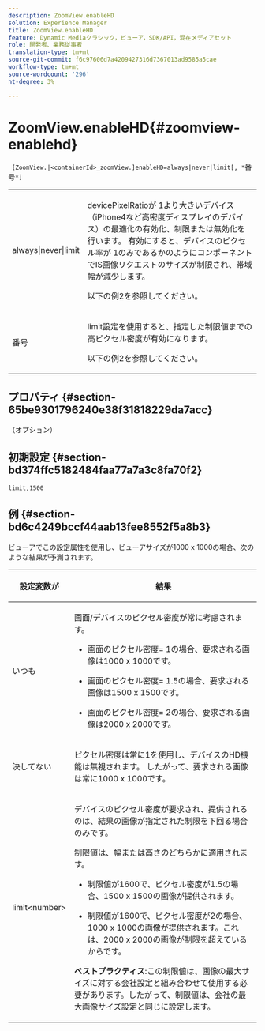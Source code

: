 ```yaml
---
description: ZoomView.enableHD
solution: Experience Manager
title: ZoomView.enableHD
feature: Dynamic Mediaクラシック，ビューア，SDK/API，混在メディアセット
role: 開発者、業務従事者
translation-type: tm+mt
source-git-commit: f6c97606d7a4209427316d7367013ad9585a5cae
workflow-type: tm+mt
source-wordcount: '296'
ht-degree: 3%

---
```



# ZoomView.enableHD{#zoomview-enablehd}

` [ZoomView.|<containerId>_zoomView.]enableHD=always|never|limit[, *`番号`*]`

<table id="table_0BEA0B5FFDF64E5594B534B2A87A6D88"> 
 <tbody> 
  <tr> 
   <td colname="col1"> <p> <span class="codeph"> always|never|limit</span> </p> </td> 
   <td colname="col2"> <p> <span class="codeph"> devicePixelRatio</span>が<span class="codeph"> 1</span>より大きいデバイス（iPhone4など高密度ディスプレイのデバイス）の最適化の有効化、制限または無効化を行います。 有効にすると、デバイスのピクセル率が<span class="codeph"> 1</span>のみであるかのようにコンポーネントでIS画像リクエストのサイズが制限され、帯域幅が減少します。 </p> <p>以下の例2を参照してください。 </p> </td> 
  </tr> 
  <tr> 
   <td colname="col1"> <p> <span class="codeph"><span class="varname"> 番号</span></span> </p> </td> 
   <td colname="col2"> <p> limit設定を使用すると、指定した制限値までの高ピクセル密度が有効になります。 </p> <p>以下の例2を参照してください。 </p> </td> 
  </tr> 
 </tbody> 
</table>

## プロパティ {#section-65be9301796240e38f31818229da7acc}

（オプション）

## 初期設定 {#section-bd374ffc5182484faa77a7a3c8fa70f2}

`limit,1500`

## 例 {#section-bd6c4249bccf44aab13fee8552f5a8b3}

ビューアでこの設定属性を使用し、ビューアサイズが1000 x 1000の場合、次のような結果が予測されます。

<table id="table_F97FEDA0EE1B4EF6AC9FF9060548ACA4"> 
 <thead> 
  <tr> 
   <th colname="col1" class="entry"> <p>設定変数が </p> </th> 
   <th colname="col2" class="entry"> <p>結果 </p> </th> 
  </tr>
 </thead>
 <tbody> 
  <tr> 
   <td colname="col1"> <p><span class="codeph"> いつも</span> </p> </td> 
   <td colname="col2"> <p>画面/デバイスのピクセル密度が常に考慮されます。 </p> <p> 
     <ul id="ul_D8F31FDFCDB74B75A3B1BFBEE33AF2E2"> 
      <li id="li_8A1C6DCCE10545349C73029729211BB2"> <p>画面のピクセル密度= 1の場合、要求される画像は1000 x 1000です。 </p> </li> 
      <li id="li_884156A34AC64B4E9B3ACC4C25EB710F"> <p>画面のピクセル密度= 1.5の場合、要求される画像は1500 x 1500です。 </p> </li> 
      <li id="li_7EC699284A7F4E679E512C3DA8B5454F"> <p>画面のピクセル密度= 2の場合、要求される画像は2000 x 2000です。 </p> </li> 
     </ul> </p> </td> 
  </tr> 
  <tr> 
   <td colname="col1"> <p><span class="codeph"> 決してない</span> </p> </td> 
   <td colname="col2"> <p>ピクセル密度は常に1を使用し、デバイスのHD機能は無視されます。 したがって、要求される画像は常に1000 x 1000です。 </p> </td> 
  </tr> 
  <tr> 
   <td colname="col1"> <p><span class="codeph"> limit&lt;number&gt;</span> </p> </td> 
   <td colname="col2"> <p>デバイスのピクセル密度が要求され、提供されるのは、結果の画像が指定された制限を下回る場合のみです。 </p> <p>制限値は、幅または高さのどちらかに適用されます。 </p> <p> 
     <ul id="ul_CEC06B2280164951BA1A0ADED99E8050"> 
      <li id="li_CA7A0980ACC54690A4F212DF53E2DC8A"> <p>制限値が1600で、ピクセル密度が1.5の場合、1500 x 1500の画像が提供されます。 </p> </li> 
      <li id="li_A4AAD7FBFA0347B082789511CA6768A5"> <p>制限値が1600で、ピクセル密度が2の場合、1000 x 1000の画像が提供されます。これは、2000 x 2000の画像が制限を超えているからです。 </p> </li> 
     </ul> </p> <p><b>ベストプラクティス</b>:この制限値は、画像の最大サイズに対する会社設定と組み合わせて使用する必要があります。したがって、制限値は、会社の最大画像サイズ設定と同じに設定します。 </p> </td> 
  </tr> 
 </tbody> 
</table>

